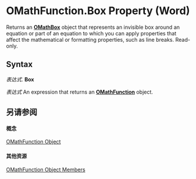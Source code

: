 
# OMathFunction.Box Property (Word)

Returns an  **[OMathBox](e744ed0f-99de-f13f-766d-5453fb61ed48.md)** object that represents an invisible box around an equation or part of an equation to which you can apply properties that affect the mathematical or formatting properties, such as line breaks. Read-only.


## Syntax

 _表达式_. **Box**

 _表达式_ An expression that returns an **[OMathFunction](2347ec7b-5e1a-8039-5fd0-195c08860cb5.md)** object.


## 另请参阅


#### 概念


[OMathFunction Object](2347ec7b-5e1a-8039-5fd0-195c08860cb5.md)
#### 其他资源


[OMathFunction Object Members](http://msdn.microsoft.com/library/5d3ecc44-4137-5730-b0cd-1776a006b621%28Office.15%29.aspx)